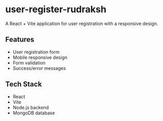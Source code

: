 # user-register-rudraksh

A React + Vite application for user registration with a responsive design.

## Features
- User registration form
- Mobile responsive design
- Form validation
- Success/error messages

## Tech Stack
- React
- Vite
- Node.js backend
- MongoDB database

